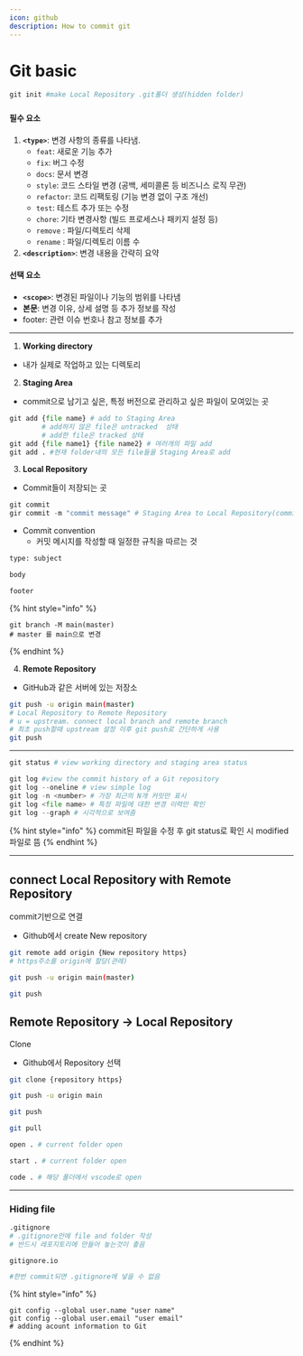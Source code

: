 ```yaml
---
icon: github
description: How to commit git
---
```


# Git basic

```python
git init #make Local Repository .git폴더 생성(hidden folder)
```

###

#### **필수 요소**

1. **`<type>`**: 변경 사항의 종류를 나타냄.
   * `feat`: 새로운 기능 추가
   * `fix`: 버그 수정
   * `docs`: 문서 변경
   * `style`: 코드 스타일 변경 (공백, 세미콜론 등 비즈니스 로직 무관)
   * `refactor`: 코드 리팩토링 (기능 변경 없이 구조 개선)
   * `test`: 테스트 추가 또는 수정
   * `chore`: 기타 변경사항 (빌드 프로세스나 패키지 설정 등)
   * `remove` : 파일/디렉토리 삭제
   * `rename` : 파일/디렉토리 이름 수
2. **`<description>`**: 변경 내용을 간략히 요약

#### **선택 요소**

* **`<scope>`**: 변경된 파일이나 기능의 범위를 나타냄
* **본문**: 변경 이유, 상세 설명 등 추가 정보를 작성
* footer: 관련 이슈 번호나 참고 정보를 추가

***

1. **Working directory**

* 내가 실제로 작업하고 있는 디렉토리



2. **Staging Area**

* commit으로 남기고 싶은, 특정 버전으로 관리하고 싶은 파일이 모여있는 곳

```python
git add {file name} # add to Staging Area
        # add하지 않은 file은 untracked  상태
        # add한 file은 tracked 상태
git add {file name1} {file name2} # 여러개의 파일 add
git add . #현재 folder내의 모든 file들을 Staging Area로 add
```

3. **Local Repository**

* Commit들이 저장되는 곳

```python
git commit     
gir commit -m "commit message" # Staging Area to Local Repository(committed)
```



* Commit convention
  * 커밋 메시지를 작성할 때 일정한 규칙을 따르는 것

```bash
type: subject

body

footer
```

{% hint style="info" %}
```
git branch -M main(master)
# master 를 main으로 변경
```
{% endhint %}

4. **Remote Repository**&#x20;

* GitHub과 같은 서버에 있는 저장소

```bash
git push -u origin main(master) 
# Local Repository to Remote Repository 
# u = upstream. connect local branch and remote branch
# 최초 push할때 upstream 설정 이후 git push로 간단하게 사용
git push
```

***

```python
git status # view working directory and staging area status
```

```python
git log #view the commit history of a Git repository
git log --oneline # view simple log
git log -n <number> # 가장 최근의 N개 커밋만 표시
git log <file name> # 특정 파일에 대한 변경 이력만 확인
git log --graph # 시각적으로 보여줌
```

{% hint style="info" %}
commit된 파일을 수정 후 git status로 확인 시 modified 파일로 뜸
{% endhint %}

***

## connect Local Repository with Remote Repository

commit기반으로 연결

* Github에서 create New repository

```bash
git remote add origin {New repository https}
# https주소를 origin에 할당(관례)

git push -u origin main(master) 

git push 
```

## Remote Repository → Local Repository&#x20;

Clone

* Github에서 Repository 선택

```bash
git clone {repository https}

git push -u origin main

git push

git pull

open . # current folder open 

start . # current folder open

code . # 해당 폴더에서 vscode로 open
```

***

### Hiding file

```bash
.gitignore
# .gitignore안에 file and folder 작성
# 반드시 레포지토리에 만들어 놓는것이 좋음

gitignore.io

#한번 commit되면 .gitignore에 넣을 수 없음
```

{% hint style="info" %}
```
git config --global user.name "user name" 
git config --global user.email "user email" 
# adding acount information to Git
```
{% endhint %}



